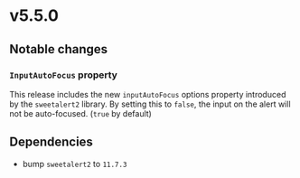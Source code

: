 ﻿# v5.5.0

## Notable changes

### `InputAutoFocus` property

This release includes the new `inputAutoFocus` options property introduced by the `sweetalert2` library.
By setting this to `false`, the input on the alert will not be auto-focused. (`true` by default)

## Dependencies

- bump `sweetalert2` to `11.7.3`

